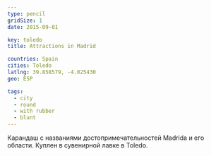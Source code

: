 ```yaml
---
type: pencil
gridSize: 1
date: 2015-09-01

key: toledo
title: Attractions in Madrid

countries: Spain
cities: Toledo
latlng: 39.858579, -4.025430
geo: ESP

tags:
  - city
  - round
  - with rubber
  - blunt
---
```


Карандаш с названиями достопримечательностей Madridа и его области. Куплен в сувенирной лавке в Toledo.
